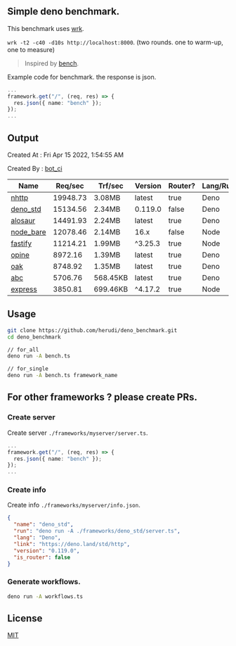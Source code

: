 ## Simple deno benchmark.
This benchmark uses [wrk](https://github.com/wg/wrk).

`wrk -t2 -c40 -d10s http://localhost:8000`. (two rounds. one to warm-up, one to measure)

> Inspired by [bench](https://github.com/denosaurs/bench).

Example code for benchmark. the response is json.
```ts
...
framework.get("/", (req, res) => {
  res.json({ name: "bench" });
});
...
```

## Output
Created At : Fri Apr 15 2022, 1:54:55 AM

Created By : [bot_ci](https://github.com/herudi/deno_benchmarks/commits?author=github-actions%5Bbot%5D)

|Name|Req/sec|Trf/sec|Version|Router?|Lang/Runtime|
|----|----|----|----|----|----|
|[nhttp](https://github.com/nhttp/nhttp)|19948.73|3.08MB|latest|true|Deno|
|[deno_std](https://deno.land/std/http)|15134.56|2.34MB|0.119.0|false|Deno|
|[alosaur](https://github.com/alosaur/alosaur)|14491.93|2.24MB|latest|true|Deno|
|[node_bare](https://nodejs.org)|12078.46|2.14MB|16.x|false|Node|
|[fastify](https://github.com/fastify/fastify)|11214.21|1.99MB|^3.25.3|true|Node|
|[opine](https://github.com/cmorten/opine)|8972.16|1.39MB|latest|true|Deno|
|[oak](https://github.com/oakserver/oak)|8748.92|1.35MB|latest|true|Deno|
|[abc](https://deno.land/x/abc)|5706.76|568.45KB|latest|true|Deno|
|[express](https://github.com/expressjs/express)|3850.81|699.46KB|^4.17.2|true|Node|


## Usage
```bash
git clone https://github.com/herudi/deno_benchmark.git
cd deno_benchmark

// for_all
deno run -A bench.ts

// for_single
deno run -A bench.ts framework_name
```
## For other frameworks ? please create PRs.
### Create server
Create server `./frameworks/myserver/server.ts`.
```ts
...
framework.get("/", (req, res) => {
  res.json({ name: "bench" });
});
...
```
### Create info
Create info `./frameworks/myserver/info.json`.
```json
{
  "name": "deno_std",
  "run": "deno run -A ./frameworks/deno_std/server.ts",
  "lang": "Deno",
  "link": "https://deno.land/std/http",
  "version": "0.119.0",
  "is_router": false
}
```
### Generate workflows.
```bash
deno run -A workflows.ts
```
## License

[MIT](LICENSE)

